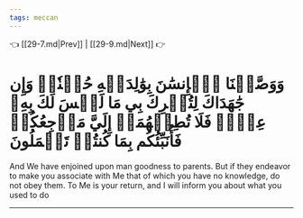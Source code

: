 ```yaml
---
tags: meccan
---
```


👈 [[29-7.md|Prev]] | [[29-9.md|Next]] 👉

# وَوَصَّيۡنَا ٱلۡإِنسَٰنَ بِوَٰلِدَيۡهِ حُسۡنٗاۖ وَإِن جَٰهَدَاكَ لِتُشۡرِكَ بِي مَا لَيۡسَ لَكَ بِهِۦ عِلۡمٞ فَلَا تُطِعۡهُمَآۚ إِلَيَّ مَرۡجِعُكُمۡ فَأُنَبِّئُكُم بِمَا كُنتُمۡ تَعۡمَلُونَ

And We have enjoined upon man goodness to parents. But if they endeavor to make you associate with Me that of which you have no knowledge, do not obey them. To Me is your return, and I will inform you about what you used to do

---

